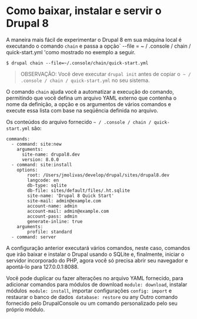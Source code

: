 # Como baixar, instalar e servir o Drupal 8

A maneira mais fácil de experimentar o Drupal 8 em sua máquina local é executando o comando `chain` e passa a opção` --file = ~ / .console / chain / quick-start.yml 'como mostrado no exemplo a seguir.

```
$ drupal chain --file=~/.console/chain/quick-start.yml
```
> OBSERVAÇÃO: Você deve executar `drupal init` antes de copiar o` ~ / .console / chain / quick-start.yml` no seu sistema.

O comando `chain` ajuda você a automatizar a execução do comando, permitindo que você defina um arquivo YAML externo que contenha o nome da definição, a opção e os argumentos de vários comandos e execute essa lista com base na seqüência definida no arquivo.

Os conteúdos do arquivo fornecido `~ / .console / chain / quick-start.yml` são:
```
commands:
  - command: site:new
    arguments:
      site-name: drupal8.dev
      version: 8.0.0
  - command: site:install
    options:
        root: /Users/jmolivas/develop/drupal/sites/drupal8.dev
        langcode: en
        db-type: sqlite
        db-file: sites/default/files/.ht.sqlite
        site-name: 'Drupal 8 Quick Start'
        site-mail: admin@example.com
        account-name: admin
        account-mail: admin@example.com
        account-pass: admin
        generate-inline: true
    arguments:
        profile: standard
  - command: server
```

A configuração anterior executará vários comandos, neste caso, comandos que irão baixar e instalar o Drupal usando o SQLite e, finalmente, iniciar o servidor incorporado do PHP, agora você só precisa abrir seu navegador e apontá-lo para 127.0.0.1:8088.

Você pode duplicar ou fazer alterações no arquivo YAML fornecido, para adicionar comandos para módulos de download `module: download`, instalar módulos` module: install`, importar configurações `config: import` e restaurar o banco de dados` database: restore` ou any Outro comando fornecido pelo DrupalConsole ou um comando personalizado pelo seu próprio módulo.
